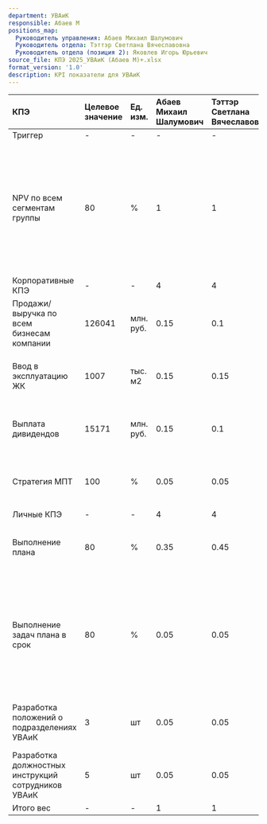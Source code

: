```yaml
---
department: УВАиК
responsible: Абаев М
positions_map:
  Руководитель управления: Абаев Михаил Шалумович
  Руководитель отдела: Тэттэр Светлана Вячеславовна
  Руководитель отдела (позиция 2): Яковлев Игорь Юрьевич
source_file: КПЭ 2025_УВАиК (Абаев М)+.xlsx
format_version: '1.0'
description: KPI показатели для УВАиК
---
```


| КПЭ | Целевое значение | Ед. изм. | Абаев Михаил Шалумович | Тэттэр Светлана Вячеславовна | Яковлев Игорь Юрьевич | Тип показателя | Min значение | Max значение | Методика | Источник информации | Факт | Исполнение |
| :--- | :--- | :--- | :--- | :--- | :--- | :--- | :--- | :--- | :--- | :--- | :--- | :--- |
| Триггер | - | - | - | - | - | - | - | - | - | - | - | - |
| NPV по всем сегментам группы | 80 | % | 1 | 1 | 1 | На увеличение, чем больше, тем лучше | 0.8 | 1.2 | Прогноз успешности проектов компании, после учёта всех будущих доходов и расходов, если он ниже 80% премия в компании не выплачивается никому, при ... | Финансовый департамент | 1 | 1 |
| Корпоративные КПЭ | - | - | 4 | 4 | 4 | - | - | - | - | - | - | - |
| Продажи/выручка по всем <br>бизнесам компании | 126041 | млн. руб. | 0.15 | 0.1 | 0.1 | На увеличение, чем больше, тем лучше | 0.8 | 1.2 | - | Финансовый департамент | - | - |
| Ввод в эксплуатацию ЖК | 1007 | тыс. м2 | 0.15 | 0.15 | 0.15 | На увеличение, чем больше, тем лучше | 0.8 | 1.2 | - | Финансовый департамент | - | - |
| Выплата дивидендов | 15171 | млн. руб. | 0.15 | 0.1 | 0.1 | На увеличение, чем больше, тем лучше | 0.8 | 1.2 | - | Финансовый департамент | - | - |
| Стратегия МПТ | 100 | % | 0.05 | 0.05 | 0.05 | На увеличение, чем больше, тем лучше | 1 | 1 | за 3 квартал согласовать с СД стратегию развития МПТ | Протокол СД | - | - |
| Личные КПЭ | - | - | 4 | 4 | 4 | - | - | - | - | - | - | - |
| Выполнение плана | 80 | % | 0.35 | 0.45 | 0.45 | На увеличение, чем больше, тем лучше | 0.5 | 1 | При расчете показателя не учитываются 2 пункта плана | отчет о выполнении плана | - | - |
| Выполнение задач плана в срок | 80 | % | 0.05 | 0.05 | 0.05 | На увеличение, чем больше, тем лучше | 0.5 | 1 | При расчете показателя не учитываются 2 пункта плана и не учитывается задачи, в ходе которых была расширена область и/или глубина проверки | отчет о выполнении плана | - | - |
| Разработка положений о подразделениях УВАиК | 3 | шт | 0.05 | 0.05 | 0.05 | На увеличение, чем больше, тем лучше | 1 | 3 | направление документа на согласование | ЭЛМА | - | - |
| Разработка должностных инструкций сотрудников УВАиК | 5 | шт | 0.05 | 0.05 | 0.05 | На увеличение, чем больше, тем лучше | 3 | 5 | направление документа на согласование | ЭЛМА | - | - |
| Итого вес | - | - | 1 | 1 | 1 | - | - | - | - | - | - | - |

